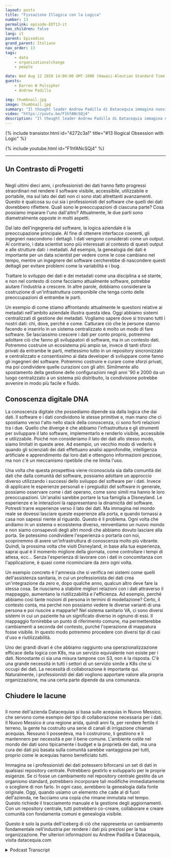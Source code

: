 ```yaml
---
layout: posts
title: "Fissazione Illogica con la Logica"
number: 13
permalink: episode-EDT13-it
has_children: false
lang: it
parent: Episódios
grand_parent: Italiano
nav_order: 13
tags:
    - data
    - organizationalchange
    - people

date: Wed Aug 12 2020 14:00:00 GMT-1000 (Hawaii-Aleutian Standard Time)
guests:
    - Darren W Pulsipher
    - Andrew Padilla

img: thumbnail.jpg
image: thumbnail.jpg
summary: "Il thought leader Andrew Padilla di Datacequia immagina nuovi sviluppi nella gestione dei dati e nella collaborazione che consentirebbero ai dati di avanzare come il software in termini di visibilità, accessibilità, usabilità e portabilità. Egli illustra come un'infrastruttura componibile potrebbe affrontare le preoccupazioni degli ingegneri del software e dei data scientist."
video: "https://youtu.be/F1hfANcSQj4"
description: "Il thought leader Andrew Padilla di Datacequia immagina nuovi sviluppi nella gestione dei dati e nella collaborazione che consentirebbero ai dati di avanzare come il software in termini di visibilità, accessibilità, usabilità e portabilità. Egli illustra come un'infrastruttura componibile potrebbe affrontare le preoccupazioni degli ingegneri del software e dei data scientist."
---
```


<div>
{% include transistor.html id="4272c3a1" title="#13 Illogical Obsession with Logic" %}

{% include youtube.html id="F1hfANcSQj4" %}
</div>

---

## Un Contrasto di Progetti <h2>

Negli ultimi dieci anni, i professionisti dei dati hanno fatto progressi straordinari nel rendere il software visibile, accessibile, utilizzabile e portabile, ma sul lato dei dati non ci sono stati altrettanti avanzamenti. Questo è qualcosa su cui sia i professionisti del software che quelli dei dati dovrebbero riflettere. Quali sono le preoccupazioni di ciascuna parte? Cosa possiamo imparare l'uno dall'altro? Attualmente, le due parti sono diametralmente opposte in molti aspetti.

Dal lato dell'ingegneria del software, la logica aziendale è la preoccupazione principale. Al fine di ottenere interfacce coerenti, gli ingegneri nascondono i dettagli. I dati vengono considerati come un output. Al contrario, i data scientist sono più interessati al contesto di questi output e alle strutture dati: i metadati. Ad esempio, la genealogia dei dati è importante per un data scientist per vedere come le cose cambiano nel tempo, mentre un ingegnere del software cercherebbe di nascondere questi dettagli per evitare problemi come la variabilità e i bug.

Trattare lo sviluppo dei dati e dei metadati come una disciplina a sé stante, e non nel contesto di come facciamo attualmente software, potrebbe aiutare l'industria a crescere. In altre parole, dobbiamo considerare la costruzione di un'infrastruttura componibile che tenga conto delle preoccupazioni di entrambe le parti.

Un esempio di come stiamo affrontando attualmente le questioni relative ai metadati nell'ambito aziendale illustra questa idea. Oggi abbiamo sistemi centralizzati di gestione dei metadati. Vogliamo sapere dove si trovano tutti i nostri dati: chi, dove, perché e come. Catturare ciò che le persone stanno facendo e inserirlo in un sistema centralizzato è molto un modo di fare software. Se lasciassimo crescere i dati per conto proprio, potremmo adottare ciò che fanno gli sviluppatori di software, ma in un contesto dati. Potremmo costruire un ecosistema più ampio se, invece di tanti sforzi privati da entrambe le parti, mettessimo tutto in un repository sincronizzato e centralizzato e consentissimo ai data developer di sviluppare come fanno gli ingegneri del software. Potremmo costruire e curare come sforzi privati, ma poi condividere quelle curazioni con gli altri. Similmente allo spostamento della gestione delle configurazioni negli anni '90 e 2000 da un luogo centralizzato a un sistema più distribuito, la condivisione potrebbe avvenire in modo più facile e fluido.

## Conoscenza digitale DNA

La conoscenza digitale che possediamo dipende sia dalla logica che dai dati. Il software e i dati condividono le stesse primitive e, man mano che ci spostiamo verso l'alto nello stack della conoscenza, ci sono forti relazioni tra i due. Quello che diverge è che abbiamo l'infrastruttura e gli strumenti per sviluppare il lato software, implementarlo e renderlo visibile, accessibile e utilizzabile. Poiché non consideriamo il lato dei dati allo stesso modo, siamo limitati in queste aree. Ad esempio, un vecchio modo di vederlo è quando gli scienziati dei dati effettuano analisi approfondite, intelligenza artificiale e apprendimento dai loro dati e ottengono informazioni preziose, ma non c'è un meccanismo ripetibile che ne limita l'uso.

Una volta che questa prospettiva viene riconosciuta sia dalla comunità dei dati che dalla comunità del software, possiamo adottare un approccio diverso utilizzando i successi dello sviluppo del software per i dati. Invece di applicare le esperienze personali e i pregiudizi del software in generale, possiamo osservare come i dati operano, come sono simili ma hanno le loro preoccupazioni. Un'analisi sarebbe portare la tua famiglia a Disneyland. Le esperienze e le interazioni là rappresentano la dinamicità del software. Potresti trarre esperienze verso il lato dei dati. Ma immagina nel mondo reale se dovessi lasciare queste esperienze alla porta, e quando tornassi a casa non sapessi niente al riguardo. Questo è il problema. Ogni volta che andiamo in un sistema o ecosistema diverso, reinventiamo un nuovo mondo e non siamo consapevoli degli altri mondi che abbiamo dovuto lasciare alla porta. Se potessimo condividere l'esperienza o portarla con noi, scopriremmo di avere un'infrastruttura di conoscenza molto più vibrante. Quindi, la prossima volta che visiti Disneyland, in base alla tua esperienza, saprai qual è il momento migliore della giornata, come controllare i tempi di attesa, ecc... Senza l'esperienza di lavorare con i dati in concomitanza con l'applicazione, è quasi come ricominciare da zero ogni volta.

Un esempio concreto è l'amnesia che si verifica nei sistemi come quelli dell'assistenza sanitaria, in cui un professionista dei dati crea un'integrazione da zero e, dopo qualche anno, qualcun altro deve fare la stessa cosa. Se riusciamo a stabilire migliori relazioni con i dati attraverso il mappaggio, aumentano la riutilizzabilità e l'efficienza. Ad esempio, perché abbiamo così tante nozioni di persona in termini di modellazione? Certo, il contesto conta, ma perché non possiamo vedere le diverse varianti di una persona e poi riuscire a mapparle? Nel sistema sanitario VA, ci sono diversi sistemi in cui un paziente ha un significato diverso in ognuno di essi. Il mappaggio fornirebbe un punto di riferimento comune, ma permetterebbe cambiamenti a seconda del contesto, purché l'operazione di mappatura fosse visibile. In questo modo potremmo procedere con diversi tipi di casi d'uso e riutilizzabilità.

Uno dei grandi divari è che abbiamo raggiunto una operazionalizzazione efficace della logica con K8s, ma un servizio equivalente non esiste per i dati. Nonostante ci sia una misura tampone con S3, non è la risposta. C'è una grande necessità in tutti i settori di un servizio simile a K8s che si occupi dei dati. La necessità di collaborazione è importante qui. Naturalmente, i professionisti dei dati vogliono apportare valore alla propria organizzazione, ma una certa parte dipende da una comunanza.

## Chiudere le lacune <h2>

Il nome dell'azienda Datacequias si basa sulle acequias in Nuovo Messico, che servono come esempio del tipo di collaborazione necessaria per i dati. Il Nuovo Messico è una regione arida, quindi anni fa, per rendere fertile il terreno, la gente ha costruito una serie di canali di irrigazione chiamati acequias. Nessuno li possedeva, ma li costruirono, li gestirono e li mantennero per necessità e per il bene comune. L'ambiente ostile nel mondo dei dati sono tipicamente i budget e la proprietà dei dati, ma una cura dei dati più basata sulla comunità sarebbe vantaggiosa per tutti, proprio come le acequias hanno beneficiato tutti.

Immagina se i professionisti dei dati potessero biforcarsi un set di dati in qualsiasi repository centrale. Potrebbero gestirlo e svilupparlo per le proprie esigenze. Se ci fosse un cambiamento nel repository centrale gestito da un organismo standard, potrebbero incorporare tali modifiche immediatamente o scegliere di non farlo. In ogni caso, avrebbero la genealogia dalla fonte originale. Oggi, quando usiamo un elemento che cade al di fuori dell'azienda, ne facciamo una copia che rimane immutata nel tempo. Questo richiede il tracciamento manuale e la gestione degli aggiornamenti. Con un repository centrale, tutti potrebbero co-creare, collaborare e creare comunità con fondamenta comuni e genealogia visibile.

Questo è solo la punta dell'iceberg di ciò che rappresenta un cambiamento fondamentale nell'industria per rendere i dati più preziosi per la tua organizzazione. Per ulteriori informazioni su Andrew Padilla e Datacequia, visita datacequia.com



<details>
<summary> Podcast Transcript </summary>

<p></p>

</details>
